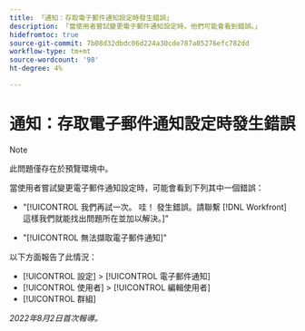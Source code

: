 ```yaml
---
title: 「通知：存取電子郵件通知設定時發生錯誤」
description: 「當使用者嘗試變更電子郵件通知設定時，他們可能會看到錯誤。」
hidefromtoc: true
source-git-commit: 7b08d32dbdc06d224a30cde787a05276efc782dd
workflow-type: tm+mt
source-wordcount: '98'
ht-degree: 4%

---
```



# 通知：存取電子郵件通知設定時發生錯誤

>[!NOTE]
>
>此問題僅存在於預覽環境中。

當使用者嘗試變更電子郵件通知設定時，可能會看到下列其中一個錯誤：

* &quot;[!UICONTROL 我們再試一次。 哇！ 發生錯誤。請聯繫 [!DNL Workfront] 這樣我們就能找出問題所在並加以解決。]&quot;

* &quot;[!UICONTROL 無法擷取電子郵件通知]&quot;

以下方面報告了此情況：

* [!UICONTROL 設定] > [!UICONTROL 電子郵件通知]
* [!UICONTROL 使用者] > [!UICONTROL 編輯使用者]
* [!UICONTROL 群組]

_2022年8月2日首次報導。_

